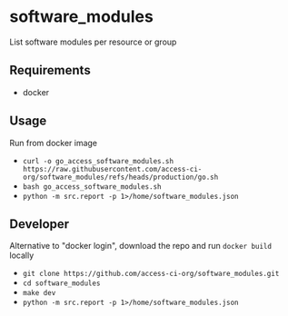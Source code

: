 # software_modules
List software modules per resource or group


## Requirements
* docker


## Usage
Run from docker image
* `curl -o go_access_software_modules.sh
  https://raw.githubusercontent.com/access-ci-org/software_modules/refs/heads/production/go.sh`
* `bash go_access_software_modules.sh`
* `python -m src.report -p 1>/home/software_modules.json`


## Developer
Alternative to "docker login", download the repo and run `docker build` locally
* `git clone https://github.com/access-ci-org/software_modules.git`
* `cd software_modules`
* `make dev`
* `python -m src.report -p 1>/home/software_modules.json`
